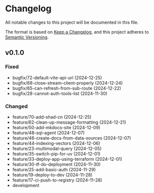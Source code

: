 # Changelog

All notable changes to this project will be documented in this file.

The format is based on [Keep a Changelog](https://keepachangelog.com/en/1.0.0/),
and this project adheres to [Semantic Versioning](https://semver.org/spec/v2.0.0.html).

## v0.1.0

### Fixed
  - bugfix/72-default-vite-api-url (2024-12-25)
  - bugfix/68-close-stream-client-properly (2024-12-24)
  - bugfix/65-can-refresh-from-sub-route (2024-12-22)
  - bugfix/28-cannot-auth-tools-list (2024-11-30)

### Changed 
  - feature/70-add-shad-cn (2024-12-25)
  - feature/62-clean-up-message-formatting (2024-12-21)
  - feature/50-add-mkdocs-site (2024-12-09)
  - feature/48-sql-agent (2024-12-07)
  - feature/46-create-docs-from-data-sources (2024-12-07)
  - feature/44-indexing-vectors (2024-12-06)
  - feature/23-multimodal-query (2024-12-05)
  - feature/35-switch-pip-for-uv (2024-12-01)
  - feature/33-deploy-app-using-terraform (2024-12-01)
  - feature/30-tf-do-deployment (2024-11-30)
  - feature/25-add-basic-auth (2024-11-29)
  - feature/19-deploy-to-dev (2024-11-28)
  - feature/17-ci-push-to-registry (2024-11-28)
  - development